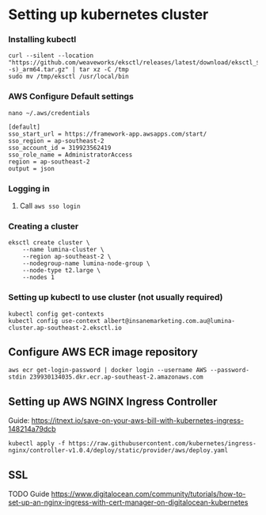 
# Setting up kubernetes cluster

### Installing kubectl
```
curl --silent --location "https://github.com/weaveworks/eksctl/releases/latest/download/eksctl_$(uname -s)_arm64.tar.gz" | tar xz -C /tmp
sudo mv /tmp/eksctl /usr/local/bin
```

### AWS Configure Default settings
`nano ~/.aws/credentials`
```
[default]
sso_start_url = https://framework-app.awsapps.com/start/
sso_region = ap-southeast-2
sso_account_id = 319923562419
sso_role_name = AdministratorAccess
region = ap-southeast-2
output = json
```

### Logging in
1. Call `aws sso login`

### Creating a cluster

```
eksctl create cluster \
    --name lumina-cluster \
    --region ap-southeast-2 \
    --nodegroup-name lumina-node-group \
    --node-type t2.large \
    --nodes 1
```

### Setting up kubectl to use cluster (not usually required)
```
kubectl config get-contexts
kubectl config use-context albert@insanemarketing.com.au@lumina-cluster.ap-southeast-2.eksctl.io
```

## Configure AWS ECR image repository
```
aws ecr get-login-password | docker login --username AWS --password-stdin 239930134035.dkr.ecr.ap-southeast-2.amazonaws.com
```

## Setting up AWS NGINX Ingress Controller
Guide: https://itnext.io/save-on-your-aws-bill-with-kubernetes-ingress-148214a79dcb
```
kubectl apply -f https://raw.githubusercontent.com/kubernetes/ingress-nginx/controller-v1.0.4/deploy/static/provider/aws/deploy.yaml
```

## SSL
TODO
Guide
https://www.digitalocean.com/community/tutorials/how-to-set-up-an-nginx-ingress-with-cert-manager-on-digitalocean-kubernetes